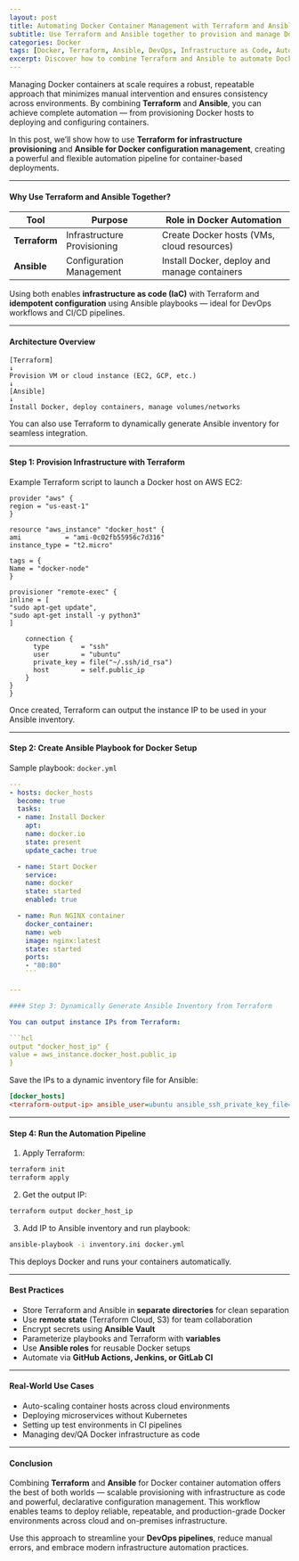 ```yaml
---
layout: post
title: Automating Docker Container Management with Terraform and Ansible
subtitle: Use Terraform and Ansible together to provision and manage Docker containers with infrastructure as code
categories: Docker
tags: [Docker, Terraform, Ansible, DevOps, Infrastructure as Code, Automation, Container Management]
excerpt: Discover how to combine Terraform and Ansible to automate Docker container provisioning, deployment, and configuration. Learn best practices for infrastructure as code and container orchestration at scale.
---
```

Managing Docker containers at scale requires a robust, repeatable approach that minimizes manual intervention and ensures consistency across environments. By combining **Terraform** and **Ansible**, you can achieve complete automation — from provisioning Docker hosts to deploying and configuring containers.

In this post, we’ll show how to use **Terraform for infrastructure provisioning** and **Ansible for Docker configuration management**, creating a powerful and flexible automation pipeline for container-based deployments.

---

#### Why Use Terraform and Ansible Together?

| Tool        | Purpose                         | Role in Docker Automation                  |
|-------------|----------------------------------|---------------------------------------------|
| **Terraform** | Infrastructure Provisioning     | Create Docker hosts (VMs, cloud resources)  |
| **Ansible**   | Configuration Management        | Install Docker, deploy and manage containers |

Using both enables **infrastructure as code (IaC)** with Terraform and **idempotent configuration** using Ansible playbooks — ideal for DevOps workflows and CI/CD pipelines.

---

#### Architecture Overview

```
[Terraform]
↓
Provision VM or cloud instance (EC2, GCP, etc.)
↓
[Ansible]
↓
Install Docker, deploy containers, manage volumes/networks
```

You can also use Terraform to dynamically generate Ansible inventory for seamless integration.

---

#### Step 1: Provision Infrastructure with Terraform

Example Terraform script to launch a Docker host on AWS EC2:

```hcl
provider "aws" {
region = "us-east-1"
}

resource "aws_instance" "docker_host" {
ami           = "ami-0c02fb55956c7d316"
instance_type = "t2.micro"

tags = {
Name = "docker-node"
}

provisioner "remote-exec" {
inline = [
"sudo apt-get update",
"sudo apt-get install -y python3"
]

    connection {
      type        = "ssh"
      user        = "ubuntu"
      private_key = file("~/.ssh/id_rsa")
      host        = self.public_ip
    }
}
}
```

Once created, Terraform can output the instance IP to be used in your Ansible inventory.

---

#### Step 2: Create Ansible Playbook for Docker Setup

Sample playbook: `docker.yml`

```yaml
---
- hosts: docker_hosts
  become: true
  tasks:
  - name: Install Docker
    apt:
    name: docker.io
    state: present
    update_cache: true

  - name: Start Docker
    service:
    name: docker
    state: started
    enabled: true

  - name: Run NGINX container
    docker_container:
    name: web
    image: nginx:latest
    state: started
    ports:
    - "80:80"
    ```

---

#### Step 3: Dynamically Generate Ansible Inventory from Terraform

You can output instance IPs from Terraform:

```hcl
output "docker_host_ip" {
value = aws_instance.docker_host.public_ip
}
```

Save the IPs to a dynamic inventory file for Ansible:

```ini
[docker_hosts]
<terraform-output-ip> ansible_user=ubuntu ansible_ssh_private_key_file=~/.ssh/id_rsa
```

---

#### Step 4: Run the Automation Pipeline

1. Apply Terraform:

```bash
terraform init
terraform apply
```

2. Get the output IP:

```bash
terraform output docker_host_ip
```

3. Add IP to Ansible inventory and run playbook:

```bash
ansible-playbook -i inventory.ini docker.yml
```

This deploys Docker and runs your containers automatically.

---

#### Best Practices

- Store Terraform and Ansible in **separate directories** for clean separation
- Use **remote state** (Terraform Cloud, S3) for team collaboration
- Encrypt secrets using **Ansible Vault**
- Parameterize playbooks and Terraform with **variables**
- Use **Ansible roles** for reusable Docker setups
- Automate via **GitHub Actions, Jenkins, or GitLab CI**

---

#### Real-World Use Cases

- Auto-scaling container hosts across cloud environments
- Deploying microservices without Kubernetes
- Setting up test environments in CI pipelines
- Managing dev/QA Docker infrastructure as code

---

#### Conclusion

Combining **Terraform** and **Ansible** for Docker container automation offers the best of both worlds — scalable provisioning with infrastructure as code and powerful, declarative configuration management. This workflow enables teams to deploy reliable, repeatable, and production-grade Docker environments across cloud and on-premises infrastructure.

Use this approach to streamline your **DevOps pipelines**, reduce manual errors, and embrace modern infrastructure automation practices.
